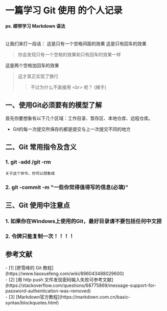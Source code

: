 # 一篇学习 Git 使用 的个人记录  
#### ps. 顺带学习 Markdown 语法
<br>
让我们来打一段话： 这是只有一个空格间距的效果
这是只有回车的效果<br>

> 你会发现只有一个空格的效果和只有回车的效果一样  

这是两个空格加回车的效果

> 这才真正实现了换行
>> 不过为什么不直接用 \<br> 呢？  (摊手)

## 一、使用Git必须要有的模型了解
首先你要想象有以下几个区域：工作目录、暂存区、本地仓库、远程仓库。
<ul>
    <li>Git的每一次提交所保存的都是提交与上一次提交不同的地方 
</ul>

## 二、Git 常用指令及含义

### 1. git -add /git -rm
    关于这个命令，你可以想象成
### 2. git -commit -m "一些你觉得值得写的信息(必填)"

## 三、Git 使用中注意点

###  1. 如果你在Windows上使用的Git，最好目录请不要包括任何中文捏
###  2. 令牌只能复制一次！！！！






## 参考文献
<div id="refer-anchor-1"></div>
- [1] [廖雪峰的 Git 教程](https://www.liaoxuefeng.com/wiki/896043488029600)

<div id="refer-anchor-2"></div>
- [2] [用 http push 文件发现密码输入失败可参考文献](https://stackoverflow.com/questions/68775869/message-support-for-password-authentication-was-removed)

<div id="refer-anchor-3"></div>
- [3] [Markdown官方教程](https://markdown.com.cn/basic-syntax/blockquotes.html)
